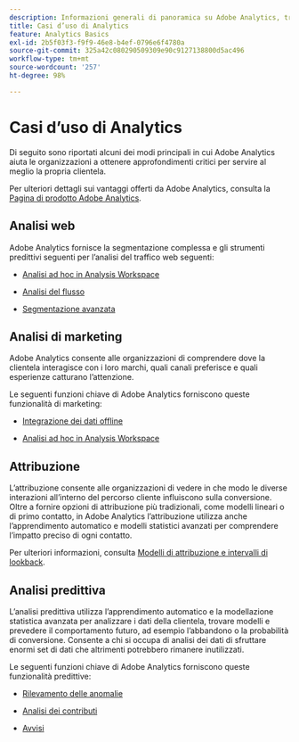 ```yaml
---
description: Informazioni generali di panoramica su Adobe Analytics, tra cui informazioni sull’interfaccia di Analytics e informazioni introduttive per amministratori, analisti, utenti e sviluppatori.
title: Casi d’uso di Analytics
feature: Analytics Basics
exl-id: 2b5f03f3-f9f9-46e8-b4ef-0796e6f4780a
source-git-commit: 325a42c080290509309e90c9127138800d5ac496
workflow-type: tm+mt
source-wordcount: '257'
ht-degree: 98%

---
```


# Casi d’uso di Analytics

Di seguito sono riportati alcuni dei modi principali in cui Adobe Analytics aiuta le organizzazioni a ottenere approfondimenti critici per servire al meglio la propria clientela.

Per ulteriori dettagli sui vantaggi offerti da Adobe Analytics, consulta la [Pagina di prodotto Adobe Analytics](https://business.adobe.com/it/products/analytics/adobe-analytics.html?lang=it).

## Analisi web

Adobe Analytics fornisce la segmentazione complessa e gli strumenti predittivi seguenti per l’analisi del traffico web seguenti:

* [Analisi ad hoc in Analysis Workspace](/help/analyze/analysis-workspace/home.md)

* [Analisi del flusso](/help/analyze/analysis-workspace/visualizations/c-flow/flow.md)

* [Segmentazione avanzata](/help/components/segmentation/seg-home.md)


## Analisi di marketing

Adobe Analytics consente alle organizzazioni di comprendere dove la clientela interagisce con i loro marchi, quali canali preferisce e quali esperienze catturano l’attenzione.

Le seguenti funzioni chiave di Adobe Analytics forniscono queste funzionalità di marketing:

* [Integrazione dei dati offline](/help/import/data-sources/overview.md)

* [Analisi ad hoc in Analysis Workspace](/help/analyze/analysis-workspace/home.md)

## Attribuzione

L’attribuzione consente alle organizzazioni di vedere in che modo le diverse interazioni all’interno del percorso cliente influiscono sulla conversione. Oltre a fornire opzioni di attribuzione più tradizionali, come modelli lineari o di primo contatto, in Adobe Analytics l’attribuzione utilizza anche l’apprendimento automatico e modelli statistici avanzati per comprendere l’impatto preciso di ogni contatto.

Per ulteriori informazioni, consulta [Modelli di attribuzione e intervalli di lookback](/help/analyze/analysis-workspace/attribution/models.md).

## Analisi predittiva

L’analisi predittiva utilizza l’apprendimento automatico e la modellazione statistica avanzata per analizzare i dati della clientela, trovare modelli e prevedere il comportamento futuro, ad esempio l’abbandono o la probabilità di conversione. Consente a chi si occupa di analisi dei dati di sfruttare enormi set di dati che altrimenti potrebbero rimanere inutilizzati.

Le seguenti funzioni chiave di Adobe Analytics forniscono queste funzionalità predittive:

* [Rilevamento delle anomalie](/help/analyze/analysis-workspace/c-anomaly-detection/anomaly-detection.md)

* [Analisi dei contributi](/help/analyze/analysis-workspace/c-anomaly-detection/run-contribution-analysis.md)

* [Avvisi](/help/components/alerts/alerts-overview.md)
